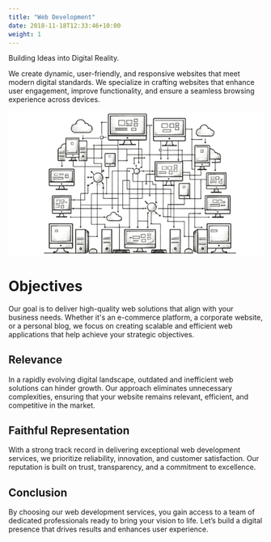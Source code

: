 ```yaml
---
title: "Web Development"
date: 2018-11-18T12:33:46+10:00
weight: 1
---
```


Building Ideas into Digital Reality.
<!--more-->

We create dynamic, user-friendly, and responsive websites that meet modern digital standards. We specialize in crafting websites that enhance user engagement, improve functionality, and ensure a seamless browsing experience across devices.

![Web Development](images/Web%20Development.jpg)


# Objectives

Our goal is to deliver high-quality web solutions that align with your business needs. Whether it's an e-commerce platform, a corporate website, or a personal blog, we focus on creating scalable and efficient web applications that help achieve your strategic objectives.

## Relevance

In a rapidly evolving digital landscape, outdated and inefficient web solutions can hinder growth. Our approach eliminates unnecessary complexities, ensuring that your website remains relevant, efficient, and competitive in the market.

## Faithful Representation

With a strong track record in delivering exceptional web development services, we prioritize reliability, innovation, and customer satisfaction. Our reputation is built on trust, transparency, and a commitment to excellence.

## Conclusion
By choosing our web development services, you gain access to a team of dedicated professionals ready to bring your vision to life. Let’s build a digital presence that drives results and enhances user experience.